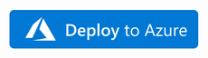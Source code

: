 [![Foo](https://raw.githubusercontent.com/DerekSwenningsen/PublicPlaybooks/main/images/button.svg)](https://portal.azure.com/#create/Microsoft.Template/uri/https%3A%2F%2Fraw.githubusercontent.com%2FDerekSwenningsen%2FPublicPlaybooks%2Fmain%2FWKCloseIncidentBenign.json)
